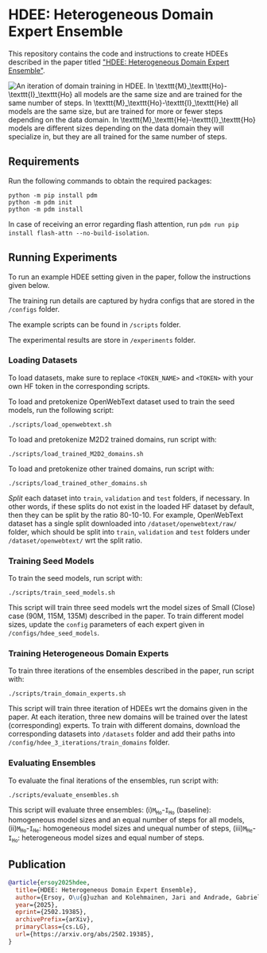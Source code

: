 # HDEE: Heterogeneous Domain Expert Ensemble
This repository contains the code and instructions to create HDEEs described in the paper titled ["HDEE: Heterogeneous Domain Expert Ensemble"](https://arxiv.org/abs/2502.19385).

![An iteration of domain training in HDEE. In $`\texttt{M}_\texttt{Ho}`$-$`\texttt{I}_\texttt{Ho}`$ all models are the same size and are trained for the same number of steps. In $`\texttt{M}_\texttt{Ho}`$-$`\texttt{I}_\texttt{He}`$ all models are the same size, but are trained for more or fewer steps depending on the data domain. In $`\texttt{M}_\texttt{He}`$-$`\texttt{I}_\texttt{Ho}`$ models are different sizes depending on the data domain they will specialize in, but they are all trained for the same number of steps.](assets/hdee.png)

## Requirements
Run the following commands to obtain the required packages:

```commandline
python -m pip install pdm
python -m pdm init 
python -m pdm install
```

In case of receiving an error regarding flash attention, run `pdm run pip install flash-attn --no-build-isolation`.

## Running Experiments
To run an example HDEE setting given in the paper, follow the instructions given below.

The training run details are captured by hydra configs that are stored in the `/configs` folder.

The example scripts can be found in `/scripts` folder.

The experimental results are store in `/experiments` folder.

### Loading Datasets
To load datasets, make sure to replace `<TOKEN_NAME>` and `<TOKEN>` with your own HF token in the corresponding scripts.

To load and pretokenize OpenWebText dataset used to train the seed models, run the following script:
```commandline
./scripts/load_openwebtext.sh
```

To load and pretokenize M2D2 trained domains, run script with:
```commandline
./scripts/load_trained_M2D2_domains.sh
```

To load and pretokenize other trained domains, run script with:
```commandline
./scripts/load_trained_other_domains.sh
```

*Split* each dataset into `train`, `validation` and `test` folders, if necessary. In other words, if these splits do not exist in the loaded HF dataset by default, then they can be split by the ratio 80-10-10. For example, OpenWebText dataset has a single split downloaded into `/dataset/openwebtext/raw/` folder, which should be split into `train`, `validation` and `test` folders under `/dataset/openwebtext/` wrt the split ratio.

### Training Seed Models
To train the seed models, run script with:
```commandline
./scripts/train_seed_models.sh
```

This script will train three seed models wrt the model sizes of Small (Close) case (90M, 115M, 135M) described in the paper. To train different model sizes, update the `config` parameters of each expert given in `/configs/hdee_seed_models`.

### Training Heterogeneous Domain Experts
To train three iterations of the ensembles described in the paper, run script with:
```commandline
./scripts/train_domain_experts.sh
```

This script will train three iteration of HDEEs wrt the domains given in the paper. At each iteration, three new domains will be trained over the latest (corresponding) experts. To train with different domains, download the corresponding datasets into `/datasets` folder and add their paths into `/config/hdee_3_iterations/train_domains` folder.

### Evaluating Ensembles
To evaluate the final iterations of the ensembles, run script with:
```commandline
./scripts/evaluate_ensembles.sh
```

This script will evaluate three ensembles: 
(i)$`\texttt{M}_\texttt{Ho}`$-$`\texttt{I}_\texttt{Ho}`$ (baseline): homogeneous model sizes and an equal number of steps for all models, (ii)$`\texttt{M}_\texttt{Ho}`$-$`\texttt{I}_\texttt{He}`$: homogeneous model sizes and unequal number of steps, (iii)$`\texttt{M}_\texttt{He}`$-$`\texttt{I}_\texttt{Ho}`$: heterogeneous model sizes and equal number of steps.

## Publication
```bibtex
@article{ersoy2025hdee,
  title={HDEE: Heterogeneous Domain Expert Ensemble}, 
  author={Ersoy, O\u{g}uzhan and Kolehmainen, Jari and Andrade, Gabriel Passamani},
  year={2025},
  eprint={2502.19385},
  archivePrefix={arXiv},
  primaryClass={cs.LG},
  url={https://arxiv.org/abs/2502.19385},
}
```
